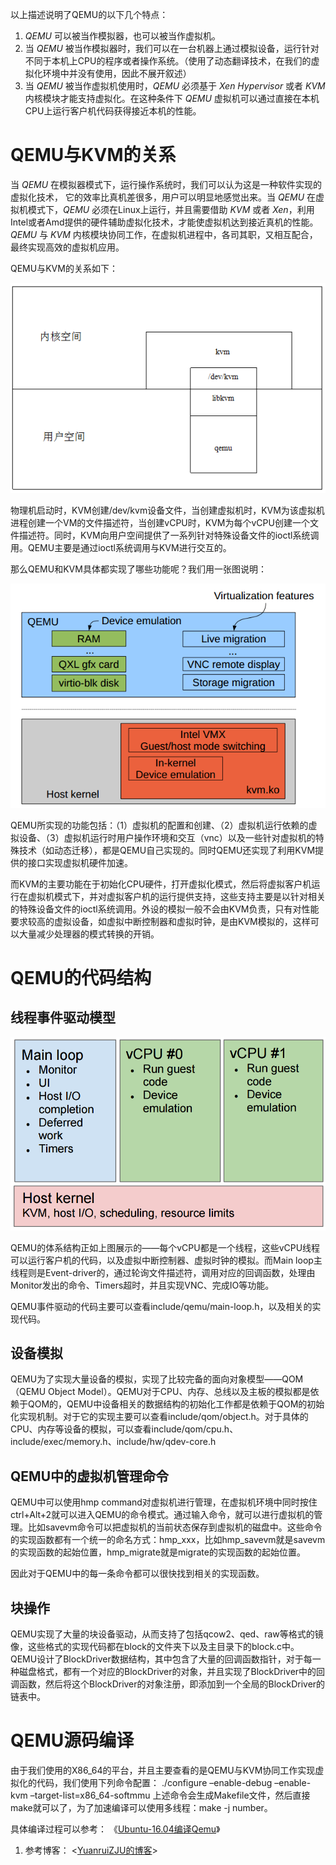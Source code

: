 以上描述说明了QEMU的以下几个特点： 

1. *QEMU* 可以被当作模拟器，也可以被当作虚拟机。 
2. 当 *QEMU* 被当作模拟器时，我们可以在一台机器上通过模拟设备，运行针对不同于本机上CPU的程序或者操作系统。（使用了动态翻译技术，在我们的虚拟化环境中并没有使用，因此不展开叙述）
3. 当 *QEMU* 被当作虚拟机使用时，*QEMU* 必须基于 *Xen Hypervisor* 或者 *KVM* 内核模块才能支持虚拟化。在这种条件下 *QEMU* 虚拟机可以通过直接在本机CPU上运行客户机代码获得接近本机的性能。

# QEMU与KVM的关系

当 *QEMU* 在模拟器模式下，运行操作系统时，我们可以认为这是一种软件实现的虚拟化技术， 它的效率比真机差很多，用户可以明显地感觉出来。当 *QEMU* 在虚拟机模式下，*QEMU* 必须在Linux上运行，并且需要借助 *KVM* 或者 *Xen*，利用Intel或者Amd提供的硬件辅助虚拟化技术，才能使虚拟机达到接近真机的性能。*QEMU* 与 *KVM* 内核模块协同工作，在虚拟机进程中，各司其职，又相互配合，最终实现高效的虚拟机应用。

QEMU与KVM的关系如下：

![1](https://raw.githubusercontent.com/tupelo-shen/my_test/master/doc/linux/qemu/QEMU%E6%96%87%E6%A1%A3/QEMU%E4%BB%A3%E7%A0%81%E7%90%86%E8%A7%A3/images/1.png)

物理机启动时，KVM创建/dev/kvm设备文件，当创建虚拟机时，KVM为该虚拟机进程创建一个VM的文件描述符，当创建vCPU时，KVM为每个vCPU创建一个文件描述符。同时，KVM向用户空间提供了一系列针对特殊设备文件的ioctl系统调用。QEMU主要是通过ioctl系统调用与KVM进行交互的。

那么QEMU和KVM具体都实现了哪些功能呢？我们用一张图说明：

![2](https://raw.githubusercontent.com/tupelo-shen/my_test/master/doc/linux/qemu/QEMU%E6%96%87%E6%A1%A3/QEMU%E4%BB%A3%E7%A0%81%E7%90%86%E8%A7%A3/images/2.png)

QEMU所实现的功能包括：（1）虚拟机的配置和创建、（2）虚拟机运行依赖的虚拟设备、（3）虚拟机运行时用户操作环境和交互（vnc）以及一些针对虚拟机的特殊技术（如动态迁移），都是QEMU自己实现的。同时QEMU还实现了利用KVM提供的接口实现虚拟机硬件加速。 

而KVM的主要功能在于初始化CPU硬件，打开虚拟化模式，然后将虚拟客户机运行在虚拟机模式下，并对虚拟客户机的运行提供支持，这些支持主要是以针对相关的特殊设备文件的ioctl系统调用。外设的模拟一般不会由KVM负责，只有对性能要求较高的虚拟设备，如虚拟中断控制器和虚拟时钟，是由KVM模拟的，这样可以大量减少处理器的模式转换的开销。

# QEMU的代码结构

## 线程事件驱动模型

![3](https://raw.githubusercontent.com/tupelo-shen/my_test/master/doc/linux/qemu/QEMU%E6%96%87%E6%A1%A3/QEMU%E4%BB%A3%E7%A0%81%E7%90%86%E8%A7%A3/images/3.png)

QEMU的体系结构正如上图展示的——每个vCPU都是一个线程，这些vCPU线程可以运行客户机的代码，以及虚拟中断控制器、虚拟时钟的模拟。而Main loop主线程则是Event-driver的，通过轮询文件描述符，调用对应的回调函数，处理由Monitor发出的命令、Timers超时，并且实现VNC、完成IO等功能。 

QEMU事件驱动的代码主要可以查看include/qemu/main-loop.h，以及相关的实现代码。

## 设备模拟

QEMU为了实现大量设备的模拟，实现了比较完备的面向对象模型——QOM（QEMU Object Model）。QEMU对于CPU、内存、总线以及主板的模拟都是依赖于QOM的，QEMU中设备相关的数据结构的初始化工作都是依赖于QOM的初始化实现机制。对于它的实现主要可以查看include/qom/object.h。对于具体的CPU、内存等设备的模拟，可以查看include/qom/cpu.h、include/exec/memory.h、include/hw/qdev-core.h

## QEMU中的虚拟机管理命令

QEMU中可以使用hmp command对虚拟机进行管理，在虚拟机环境中同时按住ctrl+Alt+2就可以进入QEMU的命令模式。通过输入命令，就可以进行虚拟机的管理。比如savevm命令可以把虚拟机的当前状态保存到虚拟机的磁盘中。这些命令的实现函数都有一个统一的命名方式：hmp_xxx，比如hmp_savevm就是savevm的实现函数的起始位置，hmp_migrate就是migrate的实现函数的起始位置。 

因此对于QEMU中的每一条命令都可以很快找到相关的实现函数。

## 块操作

QEMU实现了大量的块设备驱动，从而支持了包括qcow2、qed、raw等格式的镜像，这些格式的实现代码都在block的文件夹下以及主目录下的block.c中。QEMU设计了BlockDriver数据结构，其中包含了大量的回调函数指针，对于每一种磁盘格式，都有一个对应的BlockDriver的对象，并且实现了BlockDriver中的回调函数，然后将这个BlockDriver的对象注册，即添加到一个全局的BlockDriver的链表中。

# QEMU源码编译

由于我们使用的X86_64的平台，并且主要查看的是QEMU与KVM协同工作实现虚拟化的代码，我们使用下列命令配置： 
./configure –enable-debug –enable-kvm –target-list=x86_64-softmmu 
上述命令会生成Makefile文件，然后直接make就可以了，为了加速编译可以使用多线程：make -j number。

具体编译过程可以参考： 《[Ubuntu-16.04编译Qemu](https://blog.csdn.net/shenwanjiang111/article/details/82898119)》

1. 参考博客： <[YuanruiZJU的博客](https://blog.csdn.net/u011364612/article/category/6219019)> 
